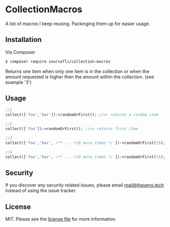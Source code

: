 # CollectionMacros

A list of macros I keep reusing. Packinging them up for easier usage.

## Installation

Via Composer

``` bash
$ composer require sourcefli/collection-macros
```

Returns one item when only one item is in the collection or when the amount requested is higher then the amount within the collection. (see example '3')

## Usage
```php
//1
collect(['foo','bar'])->randomOrFirst(); //=> returns a random item

//2
collect(['foo'])->randomOrFirst(); //=> returns first item

//3
collect(['foo','bar', /** ... +20 more items */ ])->randomOrFirst(15); //=> returns 15 random items

//4
collect(['foo','bar', /** ... +10 more items */ ])->randomOrFirst(15); //=> returns a random item (since amount requested is higher than the amount in the collection)
```

## Security

If you discover any security related issues, please email mail@jhavens.tech instead of using the issue tracker.

## License

MIT. Please see the [license file](license.md) for more information.


